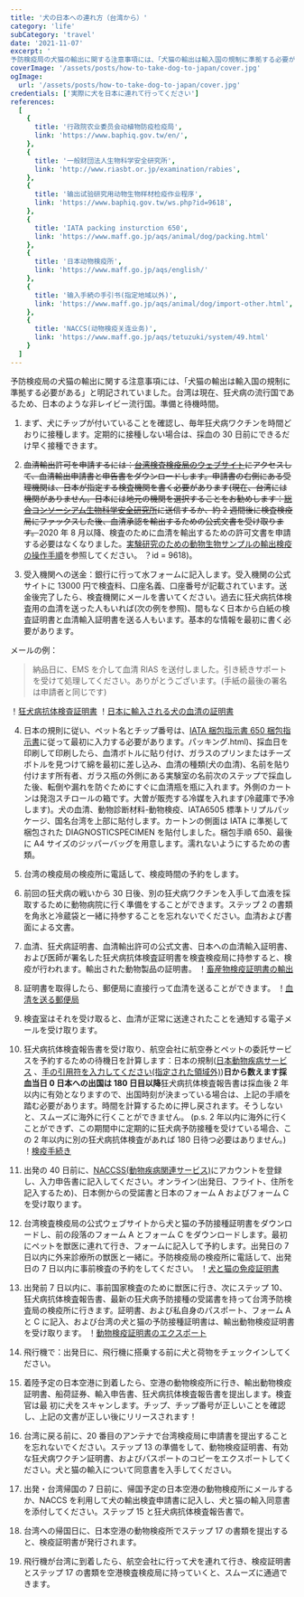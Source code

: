 ```yaml
---
title: '犬の日本への連れ方（台湾から）'
category: 'life'
subCategory: 'travel'
date: '2021-11-07'
excerpt: '
予防検疫局の犬猫の輸出に関する注意事項には、「犬猫の輸出は輸入国の規制に準拠する必要がある」と明記されています。 台湾は現在狂犬病流行国であるため、日本のような狂犬病非流行国への旅行にはさらに進歩が必要です。 準備と待機時間。'
coverImage: '/assets/posts/how-to-take-dog-to-japan/cover.jpg'
ogImage:
  url: '/assets/posts/how-to-take-dog-to-japan/cover.jpg'
credentials: ['実際に犬を日本に連れて行ってください']
references:
  [
    {
      title: '行政院农业委员会动植物防疫检疫局',
      link: 'https://www.baphiq.gov.tw/en/',
    },
    {
      title: '一般财団法人生物科学安全研究所',
      link: 'http://www.riasbt.or.jp/examination/rabies',
    },
    {
      title: '输出试验研究用动物生物样材检疫作业程序',
      link: 'https://www.baphiq.gov.tw/ws.php?id=9618',
    },
    {
      title: 'IATA packing insturction 650',
      link: 'https://www.maff.go.jp/aqs/animal/dog/packing.html'
    },
    {
      title: '日本动物検疫所',
      link: 'https://www.maff.go.jp/aqs/english/'
    },
    {
      title: '输入手続の手引书(指定地域以外)',
      link: 'https://www.maff.go.jp/aqs/animal/dog/import-other.html',
    },
    {
      title: 'NACCS(动物検疫关连业务)',
      link: 'https://www.maff.go.jp/aqs/tetuzuki/system/49.html'
    }
  ]
---
```


予防検疫局の犬猫の輸出に関する注意事項には、「犬猫の輸出は輸入国の規制に準拠する必要がある」と明記されていました。台湾は現在、狂犬病の流行国であるため、日本のような非レイビー流行国。準備と待機時間。

1. まず、犬にチップが付いていることを確認し、毎年狂犬病ワクチンを時間どおりに接種します。定期的に接種しない場合は、採血の 30 日前にできるだけ早く接種できます。

2. <del>血清輸出許可を申請するには：[台湾検査検疫局のウェブサイト](https://www.baphiq.gov.tw/index.php)にアクセスして、血清輸出申請書と申告書をダウンロードします。申請書の右側にある受理機関は、日本が指定する検査機関を書く必要があります(現在、台湾には機関がありません。日本には地元の機関を選択することをお勧めします：[総合コンソーシアム生物科学安全研究所](http：//www.riasbt.or.jp/examination/rabies)に送信するか、約 2 週間後に検査検疫局にファックスした後、血清承認を輸出するための公式文書を受け取ります。</del>2020 年 8 月以降、検査のために血清を輸出するための許可文書を申請する必要はなくなりました。[実験研究のための動物生物サンプルの輸出検疫の操作手順](https://www.baphiq.gov.tw/ws.php)を参照してください。 ？id = 9618)。

3. 受入機関への送金：銀行に行って水フォームに記入します。受入機関の公式サイトに 13000 円で検査料、口座名義、口座番号が記載されています。送金後完了したら、検査機関にメールを書いてください。過去に狂犬病抗体検査用の血清を送った人もいれば(次の例を参照)、間もなく日本から白紙の検査証明書と血清輸入証明書を送る人もいます。基本的な情報を最初に書く必要があります。

メールの例：

> 納品日に、EMS を介して血清 RIAS を送付しました。引き続きサポートを受けて処理してください。ありがとうございます。(手紙の最後の署名は申請者と同じです)

！[狂犬病抗体検査証明書](https://i.imgur.com/513u8jA.png)
！[日本に輸入される犬の血清の証明書](https://i.imgur.com/gzeyOH0.png)

4. 日本の規則に従い、ペット名とチップ番号は、[IATA 梱包指示書 650 梱包指示書](https://www.maff.go.jp/aqs/animal/dog/)に従って最初に入力する必要があります。パッキング.html)、採血日を印刷して印刷したら、血清ボトルに貼り付け、ガラスのプリンまたはチーズボトルを見つけて綿を最初に差し込み、血清の種類(犬の血清)、名前を貼り付けます所有者、ガラス瓶の外側にある実験室の名前次のステップで採血した後、転倒や漏れを防ぐためにすぐに血清瓶を瓶に入れます。外側のカートンは発泡スチロールの箱です。大曽が販売する冷媒を入れます(冷蔵庫で予冷します)。犬の血清、動物診断材料-動物検疫、IATA6505 標準トリプルパッケージ、国名台湾を上部に貼付します。カートンの側面は IATA に準拠して梱包された DIAGNOSTICSPECIMEN を貼付しました。梱包手順 650、最後に A4 サイズのジッパーバッグを用意します。濡れないようにするための書類。

5. 台湾の検疫局の検疫所に電話して、検疫時間の予約をします。

6. 前回の狂犬病の戦いから 30 日後、別の狂犬病ワクチンを入手して血液を採取するために動物病院に行く準備をすることができます。ステップ 2 の書類を角氷と冷蔵袋と一緒に持参することを忘れないでください。血清および書面による文書。

7. 血清、狂犬病証明書、血清輸出許可の公式文書、日本への血清輸入証明書、および医師が署名した狂犬病抗体検査証明書を検査検疫局に持参すると、検疫が行われます。輸出された動物製品の証明書。
   ！[畜産物検疫証明書の輸出](https://i.imgur.com/IG3pJxk.jpg)

8. 証明書を取得したら、郵便局に直接行って血清を送ることができます。
   ！[血清を送る郵便局](https://i.imgur.com/bHy6peh.png)

9. 検査室はそれを受け取ると、血清が正常に送達されたことを通知する電子メールを受け取ります。

10. 狂犬病抗体検査報告書を受け取り、航空会社に航空券とペットの委託サービスを予約するための待機日を計算します：日本の規制([日本動物疾病サービス](https://www.maff.go.jp/aqs/) 、[手の引用符を入力してください(指定された領域外)](https://www.maff.go.jp/aqs/animal/dog/import-other.html))**日から数えます採血当日 0 日本への出国は 180 日目以降**狂犬病抗体検査報告書は採血後 2 年以内に有効となりますので、出国時刻が決まっている場合は、上記の手順を踏む必要があります。時間を計算するために押し戻されます。そうしないと、スムーズに海外に行くことができません。 (p.s. 2 年以内に海外に行くことができず、この期間中に定期的に狂犬病予防接種を受けている場合、この 2 年以内に別の狂犬病抗体検査があれば 180 日待つ必要はありません。)
    ！[検疫手続き](https://i.imgur.com/YlzA3YT.png)

11. 出発の 40 日前に、[NACCSS(動物疾病関連サービス)](https://www.maff.go.jp/aqs/tetuzuki/system/49.html)にアカウントを登録し、入力申告書に記入してください。オンライン(出発日、フライト、住所を記入するため)、日本側からの受諾書と日本のフォーム A およびフォーム C を受け取ります。

12. 台湾検査検疫局の公式ウェブサイトから犬と猫の予防接種証明書をダウンロードし、前の段落のフォーム A とフォーム C をダウンロードします。最初にペットを獣医に連れて行き、フォームに記入して予約します。出発日の 7 日以内に外来診療所の獣医と一緒に。予防検疫局の検疫所に電話して、出発日の 7 日以内に事前検査の予約をしてください。
    ！[犬と猫の免疫証明書](https://i.imgur.com/AtxHft0.png)

13. 出発前 7 日以内に、事前国家検査のために獣医に行き、次にステップ 10、狂犬病抗体検査報告書、最新の狂犬病予防接種の受諾書を持って台湾予防検査局の検疫所に行きます。証明書、および私自身のパスポート、フォーム A と C に記入、および台湾の犬と猫の予防接種証明書は、輸出動物検疫証明書を受け取ります。
    ！[動物検疫証明書のエクスポート](https://i.imgur.com/yl2xgJz.png)

14. 飛行機で：出発日に、飛行機に搭乗する前に犬と荷物をチェックインしてください。

15. 着陸予定の日本空港に到着したら、空港の動物検疫所に行き、輸出動物検疫証明書、船荷証券、輸入申告書、狂犬病抗体検査報告書を提出します。検査官は最
    初に犬をスキャンします。チップ、チップ番号が正しいことを確認し、上記の文書が正しい後にリリースされます！

16. 台湾に戻る前に、20 番目のアンテナで台湾検疫局に申請書を提出することを忘れないでください。ステップ 13 の準備をして、動物検疫証明書、有効な狂犬病ワクチン証明書、およびパスポートのコピーをエクスポートしてください。犬と猫の輸入について同意書を入手してください。
17. 出発・台湾帰国の 7 日前に、帰国予定の日本空港の動物検疫所にメールするか、NACCS を利用して犬の輸出検査申請書に記入し、犬と猫の輸入同意書を添付してください。ステップ 15 と狂犬病抗体検査報告書で。

18. 台湾への帰国日に、日本空港の動物検疫所でステップ 17 の書類を提出すると、検疫証明書が発行されます。

19. 飛行機が台湾に到着したら、航空会社に行って犬を連れて行き、検疫証明書とステップ 17 の書類を空港検査検疫局に持っていくと、スムーズに通過できます。
